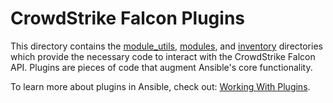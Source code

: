 # CrowdStrike Falcon Plugins

This directory contains the [module_utils](https://github.com/CrowdStrike/ansible_collection_falcon/blob/main/module_utils/), [modules](https://github.com/CrowdStrike/ansible_collection_falcon/blob/main/modules/), and [inventory](https://github.com/CrowdStrike/ansible_collection_falcon/blob/main/inventory/) directories which provide the necessary code to interact with the CrowdStrike Falcon API. Plugins are pieces of code that augment Ansible's core functionality.

To learn more about plugins in Ansible, check out: [Working With Plugins](https://docs.ansible.com/ansible/latest/plugins/plugins.html).
